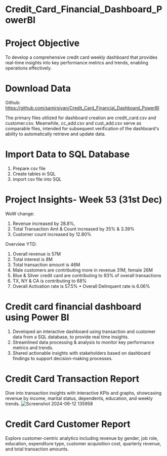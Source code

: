 # Credit_Card_Financial_Dashboard_PowerBI

# Project Objective
 To develop a comprehensive credit card weekly
 dashboard that provides real-time insights into key
 performance metrics and trends, enabling
 operations effectively.

# Download Data
 Github:
 https://github.com/samirsivan/Credit_Card_Financial_Dashboard_PowerBI

The primary files utilized for dashboard creation are credit_card.csv and customer.csv. Meanwhile, cc_add.csv and cust_add.csv serve as comparable files, intended for subsequent verification of the dashboard's ability to automatically retrieve and update data.

# Import Data to SQL Database
 1. Prepare csv file 
 2. Create tables in SQL 
 3. import csv file into SQL

# Project Insights- Week 53 (31st Dec)

WoW change:
1. Revenue increased by 28.8%, 
2. Total Transaction Amt & Count increased by 35%  &  3.39% 
3. Customer count increased by 12.80% 

Overview YTD:
1. Overall revenue is 57M 
2. Total interest is 8M 
3. Total transaction amount is 46M 
4. Male customers are contributing more in revenue 31M, female 26M 
5. Blue & Silver credit card are contributing to 93% of overall transactions 
6. TX, NY & CA is contributing to 68% 
7. Overall Activation rate is 57.5% • Overall Delinquent rate is 6.06%

# Credit card financial dashboard using Power BI
 1. Developed an interactive dashboard using transaction
   and customer data from a SQL database, to provide real
   time insights.
 2. Streamlined data processing & analysis to monitor key
   performance metrics and trends.
 3. Shared actionable insights with stakeholders based on
   dashboard findings to support decision-making processes.

# Credit Card Transaction Report
Dive into transaction insights with interactive KPIs and graphs, showcasing revenue by income, marital status, dependents, education, and weekly trends.
![Screenshot 2024-06-12 135958](https://github.com/samirsivan/Credit_Card_Financial_Dashboard_PowerBI/assets/172359838/efcbd001-e62b-41d7-9714-e046cab2a8e2)

# Credit Card Customer Report
Explore customer-centric analytics including revenue by gender, job role, education, expenditure type, customer acquisition cost, quarterly revenue, and total transaction amounts.
